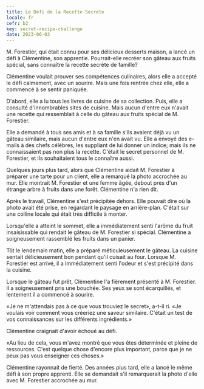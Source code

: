 ```yaml
---
title: Le Défi de la Recette Secrète
locale: fr
cefr: b2
key: secret-recipe-challenge
date: 2023-06-03
---
```


M. Forestier, qui était connu pour ses délicieux desserts maison, a lancé un défi à Clémentine, son apprentie. Pourrait-elle recréer son gâteau aux fruits spécial, sans connaître la recette secrète de famille?

Clémentine voulait prouver ses compétences culinaires, alors elle a accepté le défi calmement, avec un sourire. Mais une fois rentrée chez elle, elle a commencé à se sentir paniquée.

D'abord, elle a lu tous les livres de cuisine de sa collection. Puis, elle a consulté d'innombrables sites de cuisine. Mais aucun d'entre eux n'avait une recette qui ressemblait à celle du gâteau aux fruits spécial de M. Forestier.

Elle a demandé à tous ses amis et à sa famille s'ils avaient déjà vu un gâteau similaire, mais aucun d'entre eux n'en avait vu. Elle a envoyé des e-mails à des chefs célèbres, les suppliant de lui donner un indice; mais ils ne connaissaient pas non plus la recette. C'était le secret personnel de M. Forestier, et ils souhaitaient tous le connaître aussi.

Quelques jours plus tard, alors que Clémentine aidait M. Forestier à préparer une tarte pour un client, elle a remarqué la photo accrochée au mur. Elle montrait M. Forestier et une femme âgée, debout près d'un étrange arbre à fruits dans une forêt. Clémentine n'a rien dit.

Après le travail, Clémentine s'est précipitée dehors. Elle pouvait dire où la photo avait été prise, en regardant le paysage en arrière-plan. C'était sur une colline locale qui était très difficile à monter.

Lorsqu'elle a atteint le sommet, elle a immédiatement senti l'arôme du fruit insaisissable qui rendait le gâteau de M. Forestier si spécial. Clémentine a soigneusement rassemblé les fruits dans un panier.

Tôt le lendemain matin, elle a préparé méticuleusement le gâteau. La cuisine sentait délicieusement bon pendant qu'il cuisait au four. Lorsque M. Forestier est arrivé, il a immédiatement senti l'odeur et s'est précipité dans la cuisine.

Lorsque le gâteau fut prêt, Clémentine l'a fièrement présenté à M. Forestier. Il a soigneusement pris une bouchée. Ses yeux se sont écarquillés, et lentement il a commencé à sourire.

«Je ne m'attendais pas à ce que vous trouviez le secret», a-t-il ri. «Je voulais voir comment vous créeriez une saveur similaire. C'était un test de vos connaissances sur les différents ingrédients.»

Clémentine craignait d'avoir échoué au défi.

«Au lieu de cela, vous m'avez montré que vous êtes déterminée et pleine de ressources. C'est quelque chose d'encore plus important, parce que je ne peux pas vous enseigner ces choses.»

Clémentine rayonnait de fierté. Des années plus tard, elle a lancé le même défi à son propre apprenti. Elle se demandait s'il remarquerait la photo d'elle avec M. Forestier accrochée au mur.